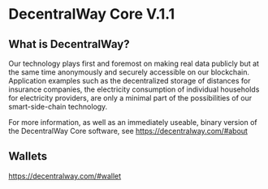 DecentralWay Core V.1.1
===============================

What is DecentralWay?
----------------

Our technology plays first and foremost on making real data publicly but at the same time anonymously and securely accessible on our blockchain. Application examples such as the decentralized storage of distances for insurance companies, the electricity consumption of individual households for electricity providers, are only a minimal part of the possibilities of our smart-side-chain technology.

For more information, as well as an immediately useable, binary version of
the DecentralWay Core software, see https://decentralway.com/#about


Wallets
-------

https://decentralway.com/#wallet
